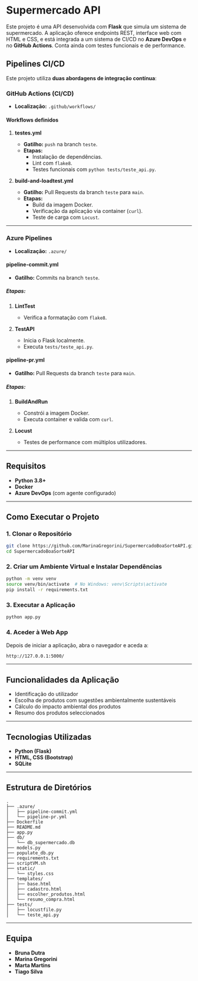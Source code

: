 # Supermercado API

Este projeto é uma API desenvolvida com **Flask** que simula um sistema de supermercado. A aplicação oferece endpoints REST, interface web com HTML e CSS, e está integrada a um sistema de CI/CD no **Azure DevOps** e no **GitHub Actions**. Conta ainda com testes funcionais e de performance.

## Pipelines CI/CD

Este projeto utiliza **duas abordagens de integração contínua**:

### GitHub Actions (CI/CD)

- **Localização:** `.github/workflows/`

#### Workflows definidos

1. **testes.yml**
   - **Gatilho:** `push` na branch `teste`.
   - **Etapas:**
     - Instalação de dependências.
     - Lint com `flake8`.
     - Testes funcionais com `python tests/teste_api.py`.

2. **build-and-loadtest.yml**
   - **Gatilho:** Pull Requests da branch `teste` para `main`.
   - **Etapas:**
     - Build da imagem Docker.
     - Verificação da aplicação via container (`curl`).
     - Teste de carga com `Locust`.

---

### Azure Pipelines

- **Localização:** `.azure/`

#### pipeline-commit.yml

- **Gatilho:** Commits na branch `teste`.

##### Etapas:

1. **LintTest**  
   - Verifica a formatação com `flake8`.

2. **TestAPI**  
   - Inicia o Flask localmente.
   - Executa `tests/teste_api.py`.

#### pipeline-pr.yml

- **Gatilho:** Pull Requests da branch `teste` para `main`.

##### Etapas:

1. **BuildAndRun**  
   - Constrói a imagem Docker.  
   - Executa container e valida com `curl`.

2. **Locust**  
   - Testes de performance com múltiplos utilizadores.

---

## Requisitos

- **Python 3.8+**  
- **Docker**  
- **Azure DevOps** (com agente configurado)

---

## Como Executar o Projeto

### 1. Clonar o Repositório

```bash
git clone https://github.com/MarinaGregorini/SupermercadoBoaSorteAPI.git
cd SupermercadoBoaSorteAPI
```

### 2. Criar um Ambiente Virtual e Instalar Dependências

```bash
python -m venv venv
source venv/bin/activate  # No Windows: venv\Scripts\activate
pip install -r requirements.txt
```

### 3. Executar a Aplicação

```bash
python app.py
```

### 4. Aceder à Web App

Depois de iniciar a aplicação, abra o navegador e aceda a:

```bash
http://127.0.0.1:5000/
```

---

## Funcionalidades da Aplicação

- Identificação do utilizador  
- Escolha de produtos com sugestões ambientalmente sustentáveis  
- Cálculo do impacto ambiental dos produtos  
- Resumo dos produtos seleccionados  

---

## Tecnologias Utilizadas

- **Python (Flask)**  
- **HTML, CSS (Bootstrap)**  
- **SQLite**

---

## Estrutura de Diretórios

```plaintext
.
├── .azure/
│   ├── pipeline-commit.yml
│   └── pipeline-pr.yml
├── Dockerfile
├── README.md
├── app.py
├── db/
│   └── db_supermercado.db
├── models.py
├── populate_db.py
├── requirements.txt
├── scriptVM.sh
├── static/
│   └── styles.css
├── templates/
│   ├── base.html
│   ├── cadastro.html
│   ├── escolher_produtos.html
│   └── resumo_compra.html
├── tests/
│   ├── locustfile.py
│   └── teste_api.py
```

---

## Equipa

- **Bruna Dutra**  
- **Marina Gregorini**  
- **Marta Martins**  
- **Tiago Silva**
